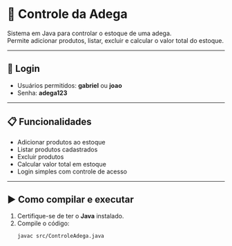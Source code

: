 # 🍷 Controle da Adega

Sistema em Java para controlar o estoque de uma adega.  
Permite adicionar produtos, listar, excluir e calcular o valor total do estoque.  

---

## 🔑 Login
- Usuários permitidos: **gabriel** ou **joao**  
- Senha: **adega123**  

---

## 📋 Funcionalidades
- Adicionar produtos ao estoque  
- Listar produtos cadastrados  
- Excluir produtos  
- Calcular valor total em estoque  
- Login simples com controle de acesso  

---

## ▶️ Como compilar e executar

1. Certifique-se de ter o **Java** instalado.  
2. Compile o código:
   ```bash
   javac src/ControleAdega.java
